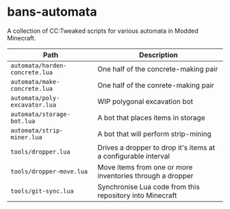 # bans-automata

A collection of CC:Tweaked scripts for various automata in Modded Minecraft.

| Path                           | Description                                                    |
| ------------------------------ | -------------------------------------------------------------- |
| `automata/harden-concrete.lua` | One half of the concrete-making pair                           |
| `automata/make-concrete.lua`   | One half of the conrete-making pair                            |
| `automata/poly-excavator.lua`  | WIP polygonal excavation bot                                   |
| `automata/storage-bot.lua`     | A bot that places items in storage                             |
| `automata/strip-miner.lua`     | A bot that will perform strip-mining                           |
| `tools/dropper.lua`            | Drives a dropper to drop it's items at a configurable interval |
| `tools/dropper-move.lua`       | Move items from one or more inventories through a dropper      |
| `tools/git-sync.lua`           | Synchronise Lua code from this repository into Minecraft       |
